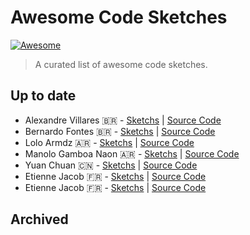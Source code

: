 # Awesome Code Sketches

[![Awesome](https://cdn.rawgit.com/sindresorhus/awesome/d7305f38d29fed78fa85652e3a63e154dd8e8829/media/badge.svg)](https://github.com/sindresorhus/awesome)

> A curated list of awesome code sketches.

## Up to date

- Alexandre Villares 🇧🇷 - [Sketchs](https://abav.lugaralgum.com/sketch-a-day/) | [Source Code](https://github.com/villares/sketch-a-day)
- Bernardo Fontes 🇧🇷 - [Sketchs](https://berinhard.github.io/sketches/) | [Source Code](https://github.com/berinhard/sketches/)
- Lolo Armdz 🇦🇷 - [Sketchs](https://www.behance.net/armdz) | [Source Code](https://github.com/armdz/ProcessingSketchs)
- Manolo Gamboa Naon 🇦🇷 - [Sketchs](https://www.behance.net/manoloide) | [Source Code](https://github.com/manoloide/AllSketchs)
- Yuan Chuan 🇨🇳 - [Sketchs](https://codepen.io/yuanchuan/) | [Source Code](https://codepen.io/yuanchuan/)
- Etienne Jacob 🇫🇷 - [Sketchs](https://necessary-disorder.tumblr.com/) |  [Source Code]( https://gist.github.com/Bleuje)
- Etienne Jacob 🇫🇷 - [Sketchs](https://necessary-disorder.tumblr.com/) |  [Source Code]( https://gist.github.com/Bleuje)

## Archived